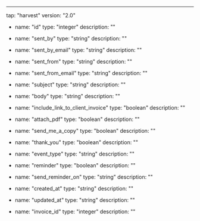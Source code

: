 ---
tap: "harvest"
version: "2.0"
  - name: "id"
    type: "integer"
    description: ""

  - name: "sent_by"
    type: "string"
    description: ""

  - name: "sent_by_email"
    type: "string"
    description: ""

  - name: "sent_from"
    type: "string"
    description: ""

  - name: "sent_from_email"
    type: "string"
    description: ""

  - name: "subject"
    type: "string"
    description: ""

  - name: "body"
    type: "string"
    description: ""

  - name: "include_link_to_client_invoice"
    type: "boolean"
    description: ""

  - name: "attach_pdf"
    type: "boolean"
    description: ""

  - name: "send_me_a_copy"
    type: "boolean"
    description: ""

  - name: "thank_you"
    type: "boolean"
    description: ""

  - name: "event_type"
    type: "string"
    description: ""

  - name: "reminder"
    type: "boolean"
    description: ""

  - name: "send_reminder_on"
    type: "string"
    description: ""

  - name: "created_at"
    type: "string"
    description: ""

  - name: "updated_at"
    type: "string"
    description: ""

  - name: "invoice_id"
    type: "integer"
    description: ""

